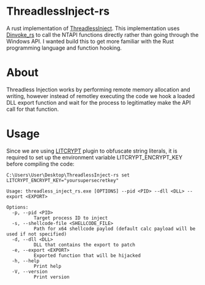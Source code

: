 
# ThreadlessInject-rs

A rust implementation of [ThreadlessInject](https://github.com/CCob/ThreadlessInject/). This implementation uses [Dinvoke_rs](https://github.com/Kudaes/DInvoke_rs/) to call the NTAPI functions directly rather than going through the Windows API. I wanted build this to get more familiar with the Rust programming language and function hooking. 

# About

Threadless Injection works by performing remote memory allocation and writing, however instead of remotley executing the code we hook a loaded DLL export function and wait for the process to legitimatley make the API call for that function. 

# Usage

Since we are using [LITCRYPT](https://github.com/anvie/litcrypt.rs) plugin to obfuscate string literals, it is required to set up the environment variable LITCRYPT_ENCRYPT_KEY before compiling the code:

	C:\Users\User\Desktop\ThreadlessInject-rs set LITCRYPT_ENCRYPT_KEY="yoursupersecretkey"

```
Usage: threadless_inject_rs.exe [OPTIONS] --pid <PID> --dll <DLL> --export <EXPORT>

Options:
  -p, --pid <PID>
          Target process ID to inject
  -s, --shellcode-file <SHELLCODE_FILE>
          Path for x64 shellcode paylod (default calc payload will be used if not specified)
  -d, --dll <DLL>
          DLL that contains the export to patch
  -e, --export <EXPORT>
          Exported function that will be hijacked
  -h, --help
          Print help
  -V, --version
          Print version
```